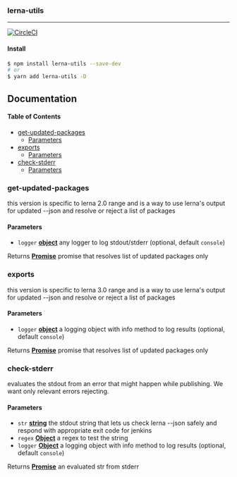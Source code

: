 ### lerna-utils

* * *

[![CircleCI](https://circleci.com/gh/DavideDaniel/oss-projects/tree/master.svg?style=svg)](https://circleci.com/gh/DavideDaniel/oss-projects/tree/master)

#### Install

```bash
$ npm install lerna-utils --save-dev
# or
$ yarn add lerna-utils -D
```

## Documentation

<!-- Generated by documentation.js. Update this documentation by updating the source code. -->

#### Table of Contents

-   [get-updated-packages](#get-updated-packages)
    -   [Parameters](#parameters)
-   [exports](#exports)
    -   [Parameters](#parameters-1)
-   [check-stderr](#check-stderr)
    -   [Parameters](#parameters-2)

### get-updated-packages

this version is specific to lerna 2.0 range and is a way to use lerna's output for updated --json and resolve or reject a list of packages

#### Parameters

-   `logger` **[object](https://developer.mozilla.org/docs/Web/JavaScript/Reference/Global_Objects/Object)** any logger to log stdout/stderr (optional, default `console`)

Returns **[Promise](https://developer.mozilla.org/docs/Web/JavaScript/Reference/Global_Objects/Promise)** promise that resolves list of updated packages only

### exports

this version is specific to lerna 3.0 range and is a way to use lerna's output for updated --json and resolve or reject a list of packages

#### Parameters

-   `logger` **[object](https://developer.mozilla.org/docs/Web/JavaScript/Reference/Global_Objects/Object)** a logging object with info method to log results (optional, default `console`)

Returns **[Promise](https://developer.mozilla.org/docs/Web/JavaScript/Reference/Global_Objects/Promise)** promise that resolves list of updated packages only

### check-stderr

evaluates the stdout from an error that might happen while publishing. We want only relevant errors rejecting.

#### Parameters

-   `str` **[string](https://developer.mozilla.org/docs/Web/JavaScript/Reference/Global_Objects/String)** the stdout string that lets us check lerna --json safely and respond with appropriate exit code for jenkins
-   `regex` **[Object](https://developer.mozilla.org/docs/Web/JavaScript/Reference/Global_Objects/Object)** a regex to test the string
-   `logger` **[Object](https://developer.mozilla.org/docs/Web/JavaScript/Reference/Global_Objects/Object)** a logging object with info method to log results (optional, default `console`)

Returns **[Promise](https://developer.mozilla.org/docs/Web/JavaScript/Reference/Global_Objects/Promise)** an evaluated str from stderr
